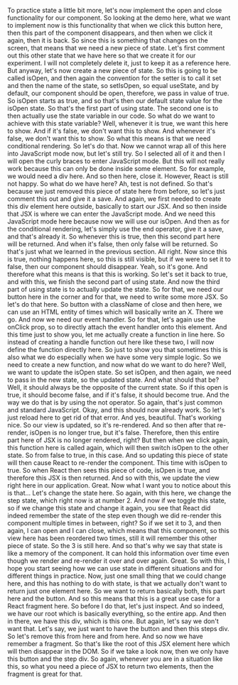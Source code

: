 To practice state a little bit more,
let's now implement the open and close functionality
for our component.
So looking at the demo here,
what we want to implement now is this functionality
that when we click this button here,
then this part of the component disappears,
and then when we click it again, then it is back.
So since this is something that changes on the screen,
that means that we need a new piece of state.
Let's first comment out this other state that we have here
so that we create it for our experiment.
I will not completely delete it,
just to keep it as a reference here.
But anyway, let's now create a new piece of state.
So this is going to be called isOpen,
and then again the convention for the setter
is to call it set
and then the name of the state, so setIsOpen,
so equal useState,
and by default, our component should be open,
therefore, we pass in value of true.
So isOpen starts as true,
and so that's then our default state value
for the isOpen state.
So that's the first part of using state.
The second one is to then actually use the state variable
in our code.
So what do we want to achieve with this state variable?
Well, whenever it is true, we want this here to show.
And if it's false, we don't want this to show.
And whenever it's false, we don't want this to show.
So what this means is that we need conditional rendering.
So let's do that.
Now we cannot wrap all of this here
into JavaScript mode now,
but let's still try.
So I selected all of it
and then I will open the curly braces
to enter JavaScript mode.
But this will not really work
because this can only be done inside some element.
So for example, we would need a div here.
And so then here, close it.
However, React is still not happy.
So what do we have here?
Ah, test is not defined.
So that's because we just removed
this piece of state here from before,
so let's just comment this out and give it a save.
And again, we first needed to create
this div element here outside,
basically to start our JSX.
And so then inside that JSX
is where we can enter the JavaScript mode.
And we need this JavaScript mode here
because now we will use our isOpen.
And then as for the conditional rendering,
let's simply use the end operator,
give it a save, and that's already it.
So whenever this is true,
then this second part here will be returned.
And when it's false, then only false will be returned.
So that's just what we learned in the previous section.
All right.
Now since this is true, nothing happens here,
so this is still visible, but if we were to set it to false,
then our component should disappear.
Yeah, so it's gone.
And therefore what this means is that this is working.
So let's set it back to true,
and with this, we finish the second part of using state.
And now the third part of using state
is to actually update the state.
So for that, we need our button here in the corner
and for that, we need to write some more JSX.
So let's do that here.
So button with a className of close
and then here, we can use an HTML entity of times
which will basically write an X.
There we go.
And now we need our event handler.
So for that, let's again use the onClick prop,
so to directly attach the event handler onto this element.
And this time just to show you,
let me actually create a function in line here.
So instead of creating a handle function out here
like these two,
I will now define the function directly here.
So just to show you that sometimes this is also what we do
especially when we have some very simple logic.
So we need to create a new function,
and now what do we want to do here?
Well, we want to update the isOpen state.
So set isOpen,
and then again, we need to pass in the new state,
so the updated state.
And what should that be?
Well, it should always be the opposite of the current state.
So if this open is true, it should become false,
and if it's false, it should become true.
And the way we do that is by using the not operator.
So again, that's just common and standard JavaScript.
Okay, and this should now already work.
So let's just reload here to get rid of that error.
And yes, beautiful.
That's working nice.
So our view is updated, so it's re-rendered.
And so then after that re-render,
isOpen is no longer true,
but it's false.
Therefore, then this entire part here of JSX
is no longer rendered, right?
But then when we click again,
this function here is called again,
which will then switch isOpen to the other state.
So from false to true, in this case.
And so updating this piece of state
will then cause React to re-render the component.
This time with isOpen to true.
So when React then sees this piece of code, isOpen is true,
and therefore this JSX is then returned.
And so with this,
we update the view right here in our application.
Great.
Now what I want you to notice about this is that...
Let's change the state here.
So again, with this here, we change the step state,
which right now is at number 2.
And now if we toggle this state,
so if we change this state and change it again,
you see that React did indeed remember the state of the step
even though we did re-render this component multiple times
in between, right?
So if we set it to 3, and then again,
I can open and I can close, which means that this component,
so this view here has been reordered two times,
still it will remember this other piece of state.
So the 3 is still here.
And so that's why we say
that state is like a memory of the component.
It can hold this information over time
even though we render and re-render it over and over again.
Great.
So with this, I hope you start seeing
how we can use state in different situations
and for different things in practice.
Now, just one small thing that we could change here,
and this has nothing to do with state,
is that we actually don't want to return
just one element here.
So we want to return basically both,
this part here and the button.
And so this means
that this is a great use case for a React fragment here.
So before I do that, let's just inspect.
And so indeed, we have our root
which is basically everything,
so the entire app.
And then in there, we have this div, which is this one.
But again, let's say we don't want that.
Let's say, we just want to have the button
and then this steps div.
So let's remove this from here and from here.
And so now we have remember a fragment.
So that's like the root of this JSX element here
which will then disappear in the DOM.
So if we take a look now,
then we only have this button and the step div.
So again, whenever you are in a situation like this,
so what you need a piece of JSX to return two elements,
then the fragment is great for that.